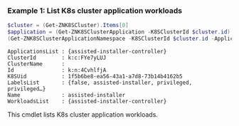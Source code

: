### Example 1: List K8s cluster application workloads
```powershell
$cluster = (Get-ZNK8SCluster).Items[0]
$application = (Get-ZNK8SClusterApplication -K8SClusterId $cluster.id).Items[0] 
(Get-ZNK8SClusterApplicationNamespace -K8SClusterId $cluster.id -ApplicationName $application.Name).Items
```

```output
ApplicationsList : {assisted-installer-controller}
ClusterId        : k:c:FYe7yLUJ
ClusterName      : 
Id               : k:n:4CvhlfjA
K8SUid           : 1f5b6be8-ea56-43a1-a7d8-73b14b4162b5
LabelsList       : {false, assisted-installer, privileged, privileged…}
Name             : assisted-installer
WorkloadsList    : {assisted-installer-controller}
```

This cmdlet lists K8s cluster application workloads.
